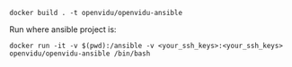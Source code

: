 ```
docker build . -t openvidu/openvidu-ansible
```

Run where ansible project is:

```
docker run -it -v $(pwd):/ansible -v <your_ssh_keys>:<your_ssh_keys> openvidu/openvidu-ansible /bin/bash
```
